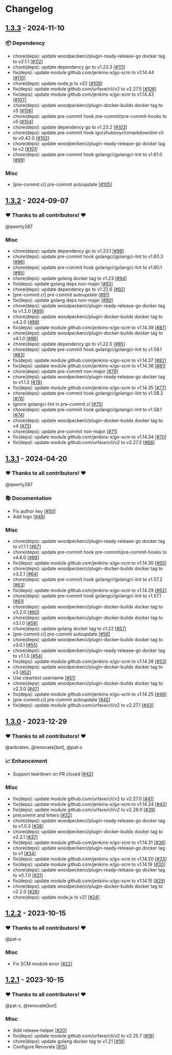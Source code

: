 # Changelog

## [1.3.3](https://github.com/woodpecker-ci/plugin-surge-preview/releases/tag/1.3.3) - 2024-11-10

### 📦️ Dependency

- chore(deps): update woodpeckerci/plugin-ready-release-go docker tag to v2.1.1 [[#112](https://github.com/woodpecker-ci/plugin-surge-preview/pull/112)]
- chore(deps): update dependency go to v1.23.3 [[#111](https://github.com/woodpecker-ci/plugin-surge-preview/pull/111)]
- fix(deps): update module github.com/jenkins-x/go-scm to v1.14.44 [[#110](https://github.com/woodpecker-ci/plugin-surge-preview/pull/110)]
- chore(deps): update node.js to v22 [[#109](https://github.com/woodpecker-ci/plugin-surge-preview/pull/109)]
- fix(deps): update module github.com/urfave/cli/v2 to v2.27.5 [[#108](https://github.com/woodpecker-ci/plugin-surge-preview/pull/108)]
- fix(deps): update module github.com/jenkins-x/go-scm to v1.14.43 [[#107](https://github.com/woodpecker-ci/plugin-surge-preview/pull/107)]
- chore(deps): update woodpeckerci/plugin-docker-buildx docker tag to v5 [[#106](https://github.com/woodpecker-ci/plugin-surge-preview/pull/106)]
- chore(deps): update pre-commit hook pre-commit/pre-commit-hooks to v5 [[#104](https://github.com/woodpecker-ci/plugin-surge-preview/pull/104)]
- chore(deps): update dependency go to v1.23.2 [[#103](https://github.com/woodpecker-ci/plugin-surge-preview/pull/103)]
- chore(deps): update pre-commit hook igorshubovych/markdownlint-cli to v0.42.0 [[#102](https://github.com/woodpecker-ci/plugin-surge-preview/pull/102)]
- chore(deps): update woodpeckerci/plugin-ready-release-go docker tag to v2 [[#101](https://github.com/woodpecker-ci/plugin-surge-preview/pull/101)]
- chore(deps): update pre-commit hook golangci/golangci-lint to v1.61.0 [[#99](https://github.com/woodpecker-ci/plugin-surge-preview/pull/99)]

### Misc

- [pre-commit.ci] pre-commit autoupdate [[#105](https://github.com/woodpecker-ci/plugin-surge-preview/pull/105)]

## [1.3.2](https://github.com/woodpecker-ci/plugin-surge-preview/releases/tag/1.3.2) - 2024-09-07

### ❤️ Thanks to all contributors! ❤️

@qwerty287

### Misc

- chore(deps): update dependency go to v1.23.1 [[#98](https://github.com/woodpecker-ci/plugin-surge-preview/pull/98)]
- chore(deps): update pre-commit hook golangci/golangci-lint to v1.60.3 [[#96](https://github.com/woodpecker-ci/plugin-surge-preview/pull/96)]
- chore(deps): update pre-commit hook golangci/golangci-lint to v1.60.1 [[#95](https://github.com/woodpecker-ci/plugin-surge-preview/pull/95)]
- chore(deps): update golang docker tag to v1.23 [[#94](https://github.com/woodpecker-ci/plugin-surge-preview/pull/94)]
- fix(deps): update golang deps non-major [[#93](https://github.com/woodpecker-ci/plugin-surge-preview/pull/93)]
- chore(deps): update dependency go to v1.22.6 [[#92](https://github.com/woodpecker-ci/plugin-surge-preview/pull/92)]
- [pre-commit.ci] pre-commit autoupdate [[#91](https://github.com/woodpecker-ci/plugin-surge-preview/pull/91)]
- fix(deps): update golang deps non-major [[#90](https://github.com/woodpecker-ci/plugin-surge-preview/pull/90)]
- chore(deps): update woodpeckerci/plugin-ready-release-go docker tag to v1.2.0 [[#89](https://github.com/woodpecker-ci/plugin-surge-preview/pull/89)]
- chore(deps): update woodpeckerci/plugin-docker-buildx docker tag to v4.2.0 [[#88](https://github.com/woodpecker-ci/plugin-surge-preview/pull/88)]
- fix(deps): update module github.com/jenkins-x/go-scm to v1.14.39 [[#87](https://github.com/woodpecker-ci/plugin-surge-preview/pull/87)]
- chore(deps): update woodpeckerci/plugin-docker-buildx docker tag to v4.1.0 [[#86](https://github.com/woodpecker-ci/plugin-surge-preview/pull/86)]
- chore(deps): update dependency go to v1.22.5 [[#85](https://github.com/woodpecker-ci/plugin-surge-preview/pull/85)]
- chore(deps): update pre-commit hook golangci/golangci-lint to v1.59.1 [[#83](https://github.com/woodpecker-ci/plugin-surge-preview/pull/83)]
- fix(deps): update module github.com/jenkins-x/go-scm to v1.14.37 [[#82](https://github.com/woodpecker-ci/plugin-surge-preview/pull/82)]
- fix(deps): update module github.com/jenkins-x/go-scm to v1.14.36 [[#81](https://github.com/woodpecker-ci/plugin-surge-preview/pull/81)]
- chore(deps): update pre-commit non-major [[#79](https://github.com/woodpecker-ci/plugin-surge-preview/pull/79)]
- chore(deps): update woodpeckerci/plugin-ready-release-go docker tag to v1.1.2 [[#78](https://github.com/woodpecker-ci/plugin-surge-preview/pull/78)]
- fix(deps): update module github.com/jenkins-x/go-scm to v1.14.35 [[#77](https://github.com/woodpecker-ci/plugin-surge-preview/pull/77)]
- chore(deps): update pre-commit hook golangci/golangci-lint to v1.58.2 [[#76](https://github.com/woodpecker-ci/plugin-surge-preview/pull/76)]
- Ignore golangci-lint in pre-commit.ci [[#75](https://github.com/woodpecker-ci/plugin-surge-preview/pull/75)]
- chore(deps): update pre-commit hook golangci/golangci-lint to v1.58.1 [[#74](https://github.com/woodpecker-ci/plugin-surge-preview/pull/74)]
- chore(deps): update woodpeckerci/plugin-docker-buildx docker tag to v4 [[#73](https://github.com/woodpecker-ci/plugin-surge-preview/pull/73)]
- chore(deps): update pre-commit non-major [[#71](https://github.com/woodpecker-ci/plugin-surge-preview/pull/71)]
- fix(deps): update module github.com/jenkins-x/go-scm to v1.14.34 [[#70](https://github.com/woodpecker-ci/plugin-surge-preview/pull/70)]
- fix(deps): update module github.com/urfave/cli/v2 to v2.27.2 [[#68](https://github.com/woodpecker-ci/plugin-surge-preview/pull/68)]

## [1.3.1](https://github.com/woodpecker-ci/plugin-surge-preview/releases/tag/1.3.1) - 2024-04-20

### ❤️ Thanks to all contributors! ❤️

@qwerty287

### 📚 Documentation

- Fix author key [[#50](https://github.com/woodpecker-ci/plugin-surge-preview/pull/50)]
- Add logo [[#48](https://github.com/woodpecker-ci/plugin-surge-preview/pull/48)]

### Misc

- chore(deps): update woodpeckerci/plugin-ready-release-go docker tag to v1.1.1 [[#67](https://github.com/woodpecker-ci/plugin-surge-preview/pull/67)]
- chore(deps): update pre-commit hook pre-commit/pre-commit-hooks to v4.6.0 [[#66](https://github.com/woodpecker-ci/plugin-surge-preview/pull/66)]
- fix(deps): update module github.com/jenkins-x/go-scm to v1.14.30 [[#65](https://github.com/woodpecker-ci/plugin-surge-preview/pull/65)]
- chore(deps): update woodpeckerci/plugin-docker-buildx docker tag to v3.2.1 [[#64](https://github.com/woodpecker-ci/plugin-surge-preview/pull/64)]
- chore(deps): update pre-commit hook golangci/golangci-lint to v1.57.2 [[#63](https://github.com/woodpecker-ci/plugin-surge-preview/pull/63)]
- fix(deps): update module github.com/jenkins-x/go-scm to v1.14.29 [[#62](https://github.com/woodpecker-ci/plugin-surge-preview/pull/62)]
- chore(deps): update pre-commit hook golangci/golangci-lint to v1.57.1 [[#61](https://github.com/woodpecker-ci/plugin-surge-preview/pull/61)]
- chore(deps): update woodpeckerci/plugin-docker-buildx docker tag to v3.2.0 [[#60](https://github.com/woodpecker-ci/plugin-surge-preview/pull/60)]
- chore(deps): update woodpeckerci/plugin-docker-buildx docker tag to v3.1.0 [[#58](https://github.com/woodpecker-ci/plugin-surge-preview/pull/58)]
- chore(deps): update golang docker tag to v1.22 [[#57](https://github.com/woodpecker-ci/plugin-surge-preview/pull/57)]
- [pre-commit.ci] pre-commit autoupdate [[#56](https://github.com/woodpecker-ci/plugin-surge-preview/pull/56)]
- chore(deps): update woodpeckerci/plugin-docker-buildx docker tag to v3.0.1 [[#55](https://github.com/woodpecker-ci/plugin-surge-preview/pull/55)]
- chore(deps): update woodpeckerci/plugin-ready-release-go docker tag to v1.1.0 [[#54](https://github.com/woodpecker-ci/plugin-surge-preview/pull/54)]
- fix(deps): update module github.com/jenkins-x/go-scm to v1.14.26 [[#53](https://github.com/woodpecker-ci/plugin-surge-preview/pull/53)]
- chore(deps): update woodpeckerci/plugin-docker-buildx docker tag to v3 [[#52](https://github.com/woodpecker-ci/plugin-surge-preview/pull/52)]
- Use cleartext username [[#51](https://github.com/woodpecker-ci/plugin-surge-preview/pull/51)]
- chore(deps): update woodpeckerci/plugin-docker-buildx docker tag to v2.3.0 [[#47](https://github.com/woodpecker-ci/plugin-surge-preview/pull/47)]
- fix(deps): update module github.com/jenkins-x/go-scm to v1.14.25 [[#46](https://github.com/woodpecker-ci/plugin-surge-preview/pull/46)]
- [pre-commit.ci] pre-commit autoupdate [[#45](https://github.com/woodpecker-ci/plugin-surge-preview/pull/45)]
- fix(deps): update module github.com/urfave/cli/v2 to v2.27.1 [[#43](https://github.com/woodpecker-ci/plugin-surge-preview/pull/43)]

## [1.3.0](https://github.com/woodpecker-ci/plugin-surge-preview/releases/tag/1.3.0) - 2023-12-29

### ❤️ Thanks to all contributors! ❤️

@anbraten, @renovate[bot], @pat-s

### 📈 Enhancement

- Support teardown on PR closed [[#42](https://github.com/woodpecker-ci/plugin-surge-preview/pull/42)]

### Misc

- fix(deps): update module github.com/urfave/cli/v2 to v2.27.0 [[#41](https://github.com/woodpecker-ci/plugin-surge-preview/pull/41)]
- fix(deps): update module github.com/jenkins-x/go-scm to v1.14.24 [[#40](https://github.com/woodpecker-ci/plugin-surge-preview/pull/40)]
- fix(deps): update module github.com/urfave/cli/v2 to v2.26.0 [[#39](https://github.com/woodpecker-ci/plugin-surge-preview/pull/39)]
- precommit and linters [[#32](https://github.com/woodpecker-ci/plugin-surge-preview/pull/32)]
- chore(deps): update woodpeckerci/plugin-ready-release-go docker tag to v1.0.3 [[#38](https://github.com/woodpecker-ci/plugin-surge-preview/pull/38)]
- chore(deps): update woodpeckerci/plugin-docker-buildx docker tag to v2.2.1 [[#37](https://github.com/woodpecker-ci/plugin-surge-preview/pull/37)]
- fix(deps): update module github.com/jenkins-x/go-scm to v1.14.21 [[#36](https://github.com/woodpecker-ci/plugin-surge-preview/pull/36)]
- chore(deps): update woodpeckerci/plugin-ready-release-go docker tag to v1 [[#34](https://github.com/woodpecker-ci/plugin-surge-preview/pull/34)]
- fix(deps): update module github.com/jenkins-x/go-scm to v1.14.20 [[#33](https://github.com/woodpecker-ci/plugin-surge-preview/pull/33)]
- fix(deps): update module github.com/jenkins-x/go-scm to v1.14.19 [[#30](https://github.com/woodpecker-ci/plugin-surge-preview/pull/30)]
- chore(deps): update woodpeckerci/plugin-ready-release-go docker tag to v0.7.0 [[#31](https://github.com/woodpecker-ci/plugin-surge-preview/pull/31)]
- fix(deps): update module github.com/jenkins-x/go-scm to v1.14.15 [[#29](https://github.com/woodpecker-ci/plugin-surge-preview/pull/29)]
- chore(deps): update woodpeckerci/plugin-docker-buildx docker tag to v2.2.0 [[#26](https://github.com/woodpecker-ci/plugin-surge-preview/pull/26)]
- chore(deps): update node.js to v21 [[#24](https://github.com/woodpecker-ci/plugin-surge-preview/pull/24)]

## [1.2.2](https://github.com/woodpecker-ci/plugin-surge-preview/releases/tag/1.2.2) - 2023-10-15

### ❤️ Thanks to all contributors! ❤️

@pat-s

### Misc

- Fix SCM module error [[#22](https://github.com/woodpecker-ci/plugin-surge-preview/pull/22)]

## [1.2.1](https://github.com/woodpecker-ci/plugin-surge-preview/releases/tag/1.2.1) - 2023-10-15

### ❤️ Thanks to all contributors! ❤️

@pat-s, @renovate[bot]

### Misc

- Add release-helper [[#20](https://github.com/woodpecker-ci/plugin-surge-preview/pull/20)]
- fix(deps): update module github.com/urfave/cli/v2 to v2.25.7 [[#19](https://github.com/woodpecker-ci/plugin-surge-preview/pull/19)]
- chore(deps): update golang docker tag to v1.21 [[#16](https://github.com/woodpecker-ci/plugin-surge-preview/pull/16)]
- Configure Renovate [[#15](https://github.com/woodpecker-ci/plugin-surge-preview/pull/15)]
